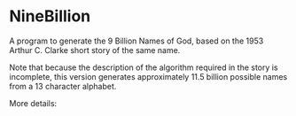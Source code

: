 # NineBillion
A program to generate the 9 Billion Names of God, based on the 1953 Arthur C. Clarke short story of the same name.

Note that because the description of the algorithm required in the story is incomplete, this version generates
approximately 11.5 billion possible names from a 13 character alphabet.

More details:
